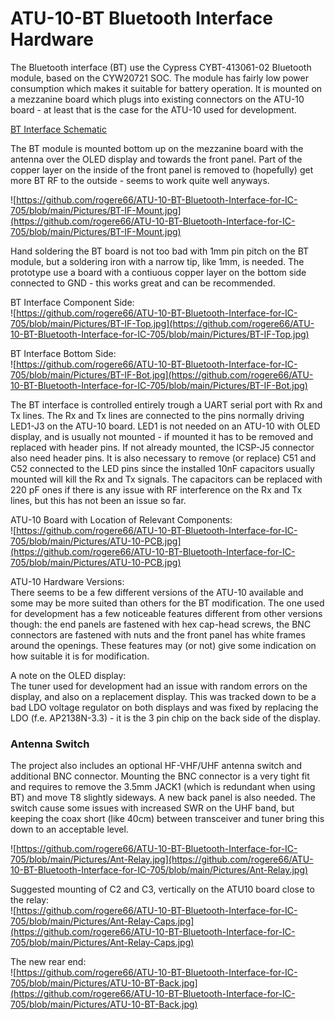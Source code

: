 # ATU-10-BT Bluetooth Interface Hardware
The Bluetooth interface (BT) use the Cypress CYBT-413061-02 Bluetooth module, based on the CYW20721 SOC. The module has fairly low power consumption which makes it suitable for battery operation. It is mounted on a mezzanine board which plugs into existing connectors on the ATU-10 board - at least that is the case for the ATU-10 used for development.

[BT Interface Schematic](https://github.com/rogere66/ATU-10-BT-Bluetooth-Interface-for-IC-705/blob/main/Hardware/ATU-10-Bluetooth-IF.pdf)

The BT module is mounted bottom up on the mezzanine board with the antenna over the OLED display and towards the front panel. Part of the copper layer on the inside of the front panel is removed to (hopefully) get more BT RF to the outside - seems to work quite well anyways.

![https://github.com/rogere66/ATU-10-BT-Bluetooth-Interface-for-IC-705/blob/main/Pictures/BT-IF-Mount.jpg](https://github.com/rogere66/ATU-10-BT-Bluetooth-Interface-for-IC-705/blob/main/Pictures/BT-IF-Mount.jpg)

Hand soldering the BT board is not too bad with 1mm pin pitch on the BT module, but a soldering iron with a narrow tip, like 1mm, is needed. The prototype use a board with a contiuous copper layer on the bottom side connected to GND - this works great and can be recommended.

BT Interface Component Side:\
![https://github.com/rogere66/ATU-10-BT-Bluetooth-Interface-for-IC-705/blob/main/Pictures/BT-IF-Top.jpg](https://github.com/rogere66/ATU-10-BT-Bluetooth-Interface-for-IC-705/blob/main/Pictures/BT-IF-Top.jpg)

BT Interface Bottom Side:\
![https://github.com/rogere66/ATU-10-BT-Bluetooth-Interface-for-IC-705/blob/main/Pictures/BT-IF-Bot.jpg](https://github.com/rogere66/ATU-10-BT-Bluetooth-Interface-for-IC-705/blob/main/Pictures/BT-IF-Bot.jpg)

The BT interface is controlled entirely trough a UART serial port with Rx and Tx lines. The Rx and Tx lines are connected to the pins normally driving LED1-J3 on the ATU-10 board. LED1 is not needed on an ATU-10 with OLED display, and is usually not mounted - if mounted it has to be removed and replaced with header pins. If not already mounted, the ICSP-J5 connector also need header pins. It is also necessary to remove (or replace) C51 and C52 connected to the LED pins since the installed 10nF capacitors usually mounted will kill the Rx and Tx signals. The capacitors can be replaced with 220 pF ones if there is any issue with RF interference on the Rx and Tx lines, but this has not been an issue so far.

ATU-10 Board with Location of Relevant Components:\
![https://github.com/rogere66/ATU-10-BT-Bluetooth-Interface-for-IC-705/blob/main/Pictures/ATU-10-PCB.jpg](https://github.com/rogere66/ATU-10-BT-Bluetooth-Interface-for-IC-705/blob/main/Pictures/ATU-10-PCB.jpg)

ATU-10 Hardware Versions:\
There seems to be a few different versions of the ATU-10 available and some may be more suited than others for the BT modification. The one used for development has a few noticeable features different from other versions though: the end panels are fastened with hex cap-head screws, the BNC connectors are fastened with nuts and the front panel has white frames around the openings. These features may (or not) give some indication on how suitable it is for modification.

A note on the OLED display:\
The tuner used for development had an issue with random errors on the display, and also on a replacement display. This was tracked down to be a bad LDO voltage regulator on both displays and was fixed by replacing the LDO (f.e. AP2138N-3.3) - it is the 3 pin chip on the back side of the display.

### Antenna Switch
The project also includes an optional HF-VHF/UHF antenna switch and additional BNC connector. Mounting the BNC connector is a very tight fit and requires to remove the 3.5mm JACK1 (which is redundant when using BT) and move T8 slightly sideways. A new back panel is also needed. The switch cause some issues with increased SWR on the UHF band, but keeping the coax short (like 40cm) between transceiver and tuner bring this down to an acceptable level.

![https://github.com/rogere66/ATU-10-BT-Bluetooth-Interface-for-IC-705/blob/main/Pictures/Ant-Relay.jpg](https://github.com/rogere66/ATU-10-BT-Bluetooth-Interface-for-IC-705/blob/main/Pictures/Ant-Relay.jpg)

Suggested mounting of C2 and C3, vertically on the ATU10 board close to the relay:\
![https://github.com/rogere66/ATU-10-BT-Bluetooth-Interface-for-IC-705/blob/main/Pictures/Ant-Relay-Caps.jpg](https://github.com/rogere66/ATU-10-BT-Bluetooth-Interface-for-IC-705/blob/main/Pictures/Ant-Relay-Caps.jpg)

The new rear end:\
![https://github.com/rogere66/ATU-10-BT-Bluetooth-Interface-for-IC-705/blob/main/Pictures/ATU-10-BT-Back.jpg](https://github.com/rogere66/ATU-10-BT-Bluetooth-Interface-for-IC-705/blob/main/Pictures/ATU-10-BT-Back.jpg)
